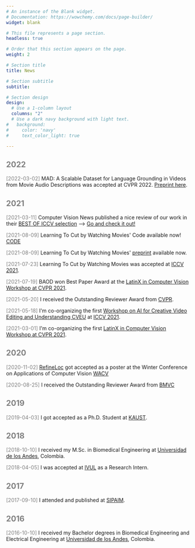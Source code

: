 ```yaml
---
# An instance of the Blank widget.
# Documentation: https://wowchemy.com/docs/page-builder/
widget: blank

# This file represents a page section.
headless: true

# Order that this section appears on the page.
weight: 2

# Section title
title: News

# Section subtitle
subtitle: 

# Section design
design:
  # Use a 1-column layout
  columns: "2"
  # Use a dark navy background with light text.
#   background:
#     color: 'navy'
#     text_color_light: true

---
```


## <span style="color:gray">2022</span>

<span style="color:gray">[2022-03-02]</span> MAD: A Scalable Dataset for Language Grounding in Videos from Movie Audio Descriptions was accepted at CVPR 2022. [Preprint here](https://arxiv.org/abs/2112.00431). 

## <span style="color:gray">2021</span>

<div class="view-list-item">


<span style="color:gray">[2021-03-11]</span> Computer Vision News published a nice review of our work in their [BEST OF ICCV selection](https://www.rsipvision.com/ComputerVisionNews-2021November/32/) --> [Go and check it out!](https://www.rsipvision.com/ComputerVisionNews-2021November/32/)


<span style="color:gray">[2021-08-09]</span> Learning To Cut by Watching Movies' Code available now! [CODE](https://github.com/PardoAlejo/LearningToCut)

<span style="color:gray">[2021-08-09]</span> Learning To Cut by Watching Movies' [preprint](https://arxiv.org/abs/2108.04294) available now.

<span style="color:gray">[2021-07-23]</span> Learning To Cut by Watching Movies was accepted at [ICCV 2021](http://iccv2021.thecvf.com/home). 

<span style="color:gray">[2021-07-19]</span> BAOD won Best Paper Award at the [LatinX in Computer Vision Workshop at CVPR 2021](https://www.latinxinai.org/cvpr-2021-about).

<span style="color:gray">[2021-05-20]</span> I received the Outstanding Reviewer Award from [CVPR](http://cvpr2021.thecvf.com/node/184).

<span style="color:gray">[2021-05-18]</span> I'm co-organizing the first [Workshop on AI for Creative Video Editing and Understanding CVEU](https://cveu.github.io/) at [ICCV 2021](http://iccv2021.thecvf.com/home).

<span style="color:gray">[2021-03-01]</span> I'm co-organizing the first [LatinX in Computer Vision Workshop at CVPR 2021](https://www.latinxinai.org/cvpr-2021-about).

## <span style="color:gray">2020</span>

<span style="color:gray">[2020-11-02]</span> [RefineLoc](http://www.humamalwassel.com/publication/refineloc/) got accepted as a poster at the Winter Conference on Applications of Computer Vision [WACV](http://wacv2021.thecvf.com/home)

<span style="color:gray">[2020-08-25]</span> I received the Outstanding Reviewer Award from [BMVC](https://www.bmvc2020-conference.com/)

## <span style="color:gray">2019</span>

<span style="color:gray">[2019-04-03]</span> I got accepted as a Ph.D. Student at [KAUST](https://www.kaust.edu.sa/en).

## <span style="color:gray">2018</span>

<span style="color:gray">[2018-10-10]</span> I received my M.Sc. in Biomedical Engineering at [Universidad de los Andes](https://uniandes.edu.co/en), Colombia.

<span style="color:gray">[2018-04-05]</span> I was accepted at [IVUL](https://cemse.kaust.edu.sa/ivul) as a Research Intern.

## <span style="color:gray">2017</span>
<span style="color:gray">[2017-09-10]</span> I attended and published at [SIPAIM](https://sipaim.org/history/2017/).

## <span style="color:gray">2016</span>
<span style="color:gray">[2016-10-10]</span> I received my Bachelor degrees in Biomedical Engineering and Electrical Engineering at [Universidad de los Andes](https://uniandes.edu.co/en), Colombia.
</div>